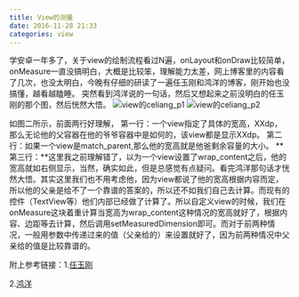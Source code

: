 ```yaml
---
title: View的测量
date: 2016-11-28 21:33
categories: view
---
```

学安卓一年多了，关于view的绘制流程看过N遍，onLayout和onDraw比较简单，onMeasure一直没搞明白，大概是比较笨，理解能力太差，网上博客里的内容看了几次，也没太明白，今晚有仔细的研读了一遍任玉刚和鸿洋的博客，刚开始也没搞懂，越看越瞌睡。
突然看到鸿洋说的一句话，然后又想起来之前没明白的任玉刚的那个图，然后恍然大悟。
![view的celiang_p1](/pic/view的celiang_p1.png)
![view的celiang_p2](/pic/view的celiang_p2.png)


如图二所示，前面两行好理解，
第一行：一个view指定了具体的宽高，XXdp，那么无论他的父容器在他的爷爷容器中是如何的，该view都是显示XXdp。
第二行：如果一个view是match_parent,那么他的宽高就是他爸剩余容量的大小。
**第三行：**这里我之前理解错了，以为一个view设置了wrap_content之后，他的宽高就如右侧显示，当然，确实如此，但是总感觉有点疑问。看完鸿洋那句话才恍然大悟。其实这里我们也不用考虑他，因为view都说了他的宽高根据内容而定，所以他的父亲是给不了一个靠谱的答案的，所以还不如我们自己去计算。而现有的控件（TextView等）他们内部已经做了计算了。所以自定义view的时候，我们在onMeasure这块着重计算当宽高为wrap_content这种情况的宽高就好了，根据内容、边距等去计算，然后调用setMeasuredDimension即可。而对于前两种情况，一般用参数中传递过来的值（父亲给的）来设置就好了，因为前两种情况中父亲给的值是比较靠谱的。

附上参考链接：1.[任玉刚](http://blog.csdn.net/singwhatiwanna/article/details/38426471)

2.[鸿洋](http://blog.csdn.net/lmj623565791/article/details/38339817)